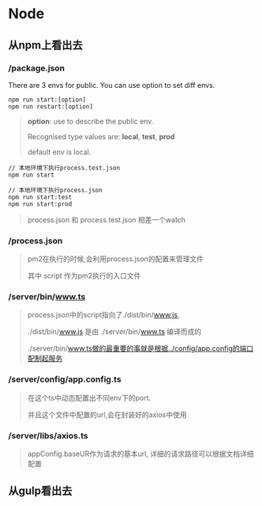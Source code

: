 # Node

## 从npm上看出去
### /package.json
There are 3 envs for public. You can use option to set diff envs.
```
npm run start:[option]
npm run restart:[option]
```

> **option**: use to describe the public env.
> 
> Recognised type values are: **local**, **test**, **prod**
>
> default env is local.

 ```
 // 本地环境下执行process.test.json
 npm run start
```

 ```
 // 本地环境下执行process.json
 npm run start:test
 npm run start:prod
```

> process.json 和 process.test.json 相差一个watch

### /process.json

> pm2在执行的时候,会利用process.json的配置来管理文件
> 
> 其中 script 作为pm2执行的入口文件


### /server/bin/www.ts
> process.json中的script指向了./dist/bin/www.js, 
> 
> ./dist/bin/www.js 是由 ./server/bin/www.ts 编译而成的
>
> ./server/bin/www.ts做的最重要的事就是根据../config/app.config的端口配制起服务

### /server/config/app.config.ts
> 在这个ts中动态配置出不同env下的port.
>
> 并且这个文件中配置的url,会在封装好的axios中使用


### /server/libs/axios.ts
> appConfig.baseUR作为请求的基本url, 详细的请求路径可以根据文档详细配置


## 从gulp看出去
### 




